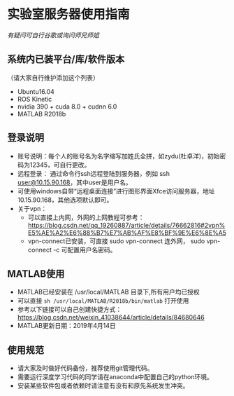 # 实验室服务器使用指南

*有疑问可自行谷歌或询问师兄师姐*

## 系统内已装平台/库/软件版本

（请大家自行维护添加这个列表）

- Ubuntu16.04
- ROS Kinetic
- nvidia 390 + cuda 8.0 + cudnn 6.0
- MATLAB R2018b

## 登录说明

- 账号说明：每个人的账号名为名字缩写加姓氏全拼，如zydu(杜卓洋)，初始密码为12345，可自行更改。
- 远程登录： 通过命令行ssh远程登陆到服务器，例如 ssh user@10.15.90.168，其中user是用户名。
- 可使用windows自带“远程桌面连接”进行图形界面Xfce访问服务器，地址10.15.90.168，其他选项默认即可。
- 关于vpn：
    - 可以直接上内网，外网的上网教程可参考：https://blog.csdn.net/qq_19260887/article/details/76662816#2vpn%E5%AE%A2%E6%88%B7%E7%AB%AF%E8%BF%9E%E6%8E%A5
    - vpn-connect已安装，可直接 sudo vpn-connect 连外网， sudo vpn-connect -c 可配置用户名密码。

## MATLAB使用
- MATLAB已经安装在 /usr/local/MATLAB 目录下,所有用户均已授权  
- 可以直接 `sh /usr/local/MATLAB/R2018b/bin/matlab` 打开使用  
- 参考以下链接可以自己创建快捷方式：https://blog.csdn.net/weixin_41038644/article/details/84680646  
- MATLAB更新日期：2019年4月14日

## 使用规范

- 请大家及时做好代码备份，推荐使用git管理代码。
- 需要运行深度学习代码的同学请在anaconda中配置自己的python环境。
- 安装某些软件包或者依赖时请注意有没有和原先系统发生冲突。

